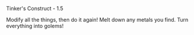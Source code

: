 Tinker's Construct - 1.5

Modify all the things, then do it again!
Melt down any metals you find.
Turn everything into golems!